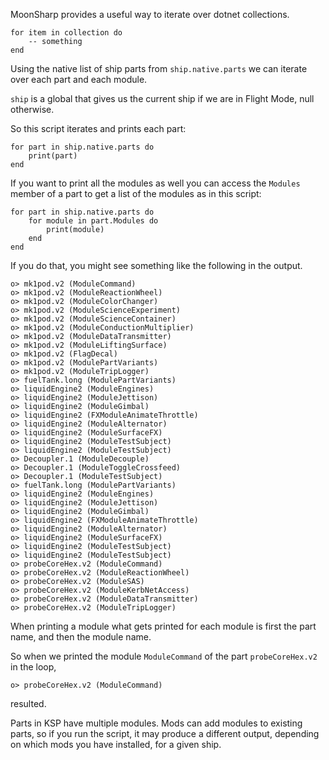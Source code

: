 MoonSharp provides a useful way to iterate over dotnet collections.

```
for item in collection do
    -- something
end
```

Using the native list of ship parts from `ship.native.parts` we can iterate over each part and each module.

`ship` is a global that gives us the current ship if we are in Flight Mode, null otherwise.

So this script iterates and prints each part:

```
for part in ship.native.parts do
    print(part)
end
```

If you want to print all the modules as well you can access the `Modules` member of a part to get a list of the modules as in this script:

```
for part in ship.native.parts do
    for module in part.Modules do
        print(module)
    end
end
```

If you do that, you might see something like the following in the output.
```
o> mk1pod.v2 (ModuleCommand)
o> mk1pod.v2 (ModuleReactionWheel)
o> mk1pod.v2 (ModuleColorChanger)
o> mk1pod.v2 (ModuleScienceExperiment)
o> mk1pod.v2 (ModuleScienceContainer)
o> mk1pod.v2 (ModuleConductionMultiplier)
o> mk1pod.v2 (ModuleDataTransmitter)
o> mk1pod.v2 (ModuleLiftingSurface)
o> mk1pod.v2 (FlagDecal)
o> mk1pod.v2 (ModulePartVariants)
o> mk1pod.v2 (ModuleTripLogger)
o> fuelTank.long (ModulePartVariants)
o> liquidEngine2 (ModuleEngines)
o> liquidEngine2 (ModuleJettison)
o> liquidEngine2 (ModuleGimbal)
o> liquidEngine2 (FXModuleAnimateThrottle)
o> liquidEngine2 (ModuleAlternator)
o> liquidEngine2 (ModuleSurfaceFX)
o> liquidEngine2 (ModuleTestSubject)
o> liquidEngine2 (ModuleTestSubject)
o> Decoupler.1 (ModuleDecouple)
o> Decoupler.1 (ModuleToggleCrossfeed)
o> Decoupler.1 (ModuleTestSubject)
o> fuelTank.long (ModulePartVariants)
o> liquidEngine2 (ModuleEngines)
o> liquidEngine2 (ModuleJettison)
o> liquidEngine2 (ModuleGimbal)
o> liquidEngine2 (FXModuleAnimateThrottle)
o> liquidEngine2 (ModuleAlternator)
o> liquidEngine2 (ModuleSurfaceFX)
o> liquidEngine2 (ModuleTestSubject)
o> liquidEngine2 (ModuleTestSubject)
o> probeCoreHex.v2 (ModuleCommand)
o> probeCoreHex.v2 (ModuleReactionWheel)
o> probeCoreHex.v2 (ModuleSAS)
o> probeCoreHex.v2 (ModuleKerbNetAccess)
o> probeCoreHex.v2 (ModuleDataTransmitter)
o> probeCoreHex.v2 (ModuleTripLogger)
```

When printing a module what gets printed for each module is first the part name, and then the module name.

So when we printed the module `ModuleCommand` of the part `probeCoreHex.v2` in the loop,
```
o> probeCoreHex.v2 (ModuleCommand)
```
resulted.

Parts in KSP have multiple modules. Mods can add modules to existing parts, so if you run the script, it may produce a different output, depending on which mods you have installed, for a given ship.
